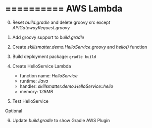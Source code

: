 ==========
AWS Lambda
==========

0. Reset _build.gradle_ and delete groovy src except *APIGatewayRequest.groovy*

1. Add groovy support to _build.gradle_

2. Create *skillsmatter.demo.HelloService.groovy* and *hello()* function

3. Build deployment package: `gradle build`

4. Create HelloService Lambda
	- function name: *HelloService*
	- runtime: *Java*
	- handler: *skillsmatter.demo.HelloService::hello*
	- memory: *128MB*

5. Test HelloService

Optional

6. Update _build.gradle_ to show Gradle AWS Plugin